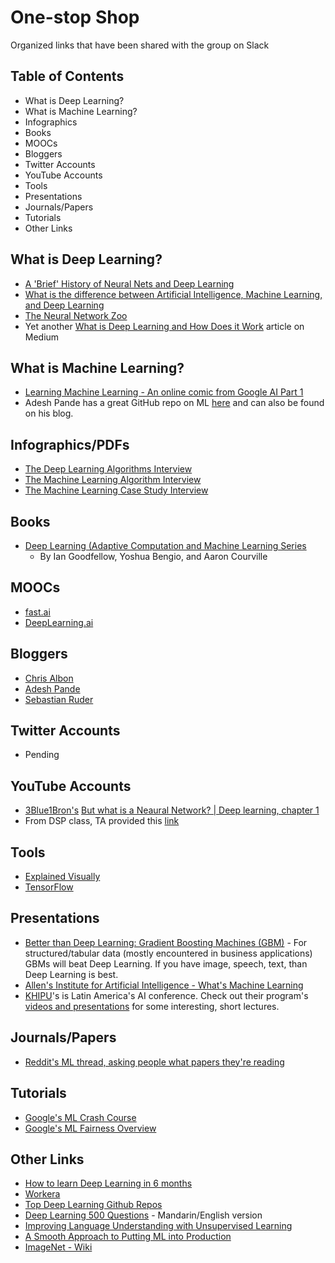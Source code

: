 # One-stop Shop
Organized links that have been shared with the group on Slack

## Table of Contents
- What is Deep Learning? 
- What is Machine Learning? 
- Infographics
- Books
- MOOCs
- Bloggers
- Twitter Accounts
- YouTube Accounts
- Tools
- Presentations
- Journals/Papers
- Tutorials
- Other Links

## What is Deep Learning? 
- [A 'Brief' History of Neural Nets and Deep Learning](http://www.andreykurenkov.com/writing/ai/a-brief-history-of-neural-nets-and-deep-learning/)
- [What is the difference between Artificial Intelligence, Machine Learning, and Deep Learning](https://medium.com/@juniormiranda_23768/what-is-the-difference-between-artificial-intelligence-machine-learning-and-deep-learning-71ec27ea5a2a)
- [The Neural Network Zoo](https://www.asimovinstitute.org/neural-network-zoo/)
- Yet another [What is Deep Learning and How Does it Work](https://towardsdatascience.com/what-is-deep-learning-and-how-does-it-work-f7d02aa9d477) article on Medium

## What is Machine Learning?
- [Learning Machine Learning - An online comic from Google AI Part 1](https://cloud.google.com/products/ai/ml-comic-1/?utm_campaign=NLP%20News&utm_medium=email&utm_source=Revue%20newsletter)
- Adesh Pande has a great GitHub repo on ML [here](https://github.com/adeshpande3/Machine-Learning-Links-And-Lessons-Learned) and can also be found on his blog. 

## Infographics/PDFs
- [The Deep Learning Algorithms Interview](https://github.com/ludawg44/fuzzy-minds/blob/master/DL%20Algorithms%20Interview%20-%20Workera.pdf)
- [The Machine Learning Algorithm Interview](https://github.com/ludawg44/fuzzy-minds/blob/master/ML%20Algorithms%20Interview%20-%20Workera.pdf)
- [The Machine Learning Case Study Interview](https://github.com/ludawg44/fuzzy-minds/blob/master/ML%20Case%20Study%20Interview%20-%20Workera.pdf)

## Books
- [Deep Learning (Adaptive Computation and Machine Learning Series](https://www.amazon.com/Deep-Learning-Adaptive-Computation-Machine/dp/0262035618/ref=sr_1_1?ie=UTF8&qid=1472485235&sr=8-1&keywords=deep+learning+book)
  - By Ian Goodfellow, Yoshua Bengio, and Aaron Courville
  
## MOOCs
- [fast.ai](https://www.fast.ai)
- [DeepLearning.ai](https://www.deeplearning.ai/deep-learning-specialization/)

## Bloggers
- [Chris Albon](https://chrisalbon.com/)
- [Adesh Pande](https://adeshpande3.github.io/adeshpande3.github.io/)
- [Sebastian Ruder](http://newsletter.ruder.io/)

## Twitter Accounts
- Pending

## YouTube Accounts
- [3Blue1Bron's](https://www.youtube.com/channel/UCYO_jab_esuFRV4b17AJtAw) [But what is a Neaural Network? | Deep learning, chapter 1](https://www.youtube.com/watch?v=aircAruvnKk)
- From DSP class, TA provided this [link](https://www.youtube.com/playlist?list=PLVZqlMpoM6kaJX_2lLKjEhWI0NlqHfqzp)

## Tools
- [Explained Visually](http://setosa.io/ev/)
- [TensorFlow](https://dzone.com/articles/tensorflow-tutorials?edition=542293&utm_source=Weekly%20Digest&utm_medium=email&utm_campaign=Weekly%20Digest%202019-11-20)

## Presentations
- [Better than Deep Learning: Gradient Boosting Machines (GBM)](https://www.youtube.com/watch?v=9GCEVv94udY) - For structured/tabular data (mostly encountered in business applications) GBMs will beat Deep Learning. If you have image, speech, text, than Deep Learning is best. 
- [Allen's Institute for Artificial Intelligence - What's Machine Learning](https://github.com/ludawg44/fuzzy-minds/blob/master/What%20is%20machine%20learning_.pdf)
- [KHIPU](https://khipu.ai/)'s is Latin America's AI conference. Check out their program's [videos and presentations](https://khipu.ai/program/) for some interesting, short lectures. 

## Journals/Papers
- [Reddit's ML thread, asking people what papers they're reading](https://www.reddit.com/r/MachineLearning/comments/dr6nca/d_machine_learning_wayr_what_are_you_reading_week/?%24deep_link=true&correlation_id=e83f9a66-d4f4-4115-826d-39b08adededa&ref=email_digest&ref_campaign=email_digest&ref_source=email&utm_content=post_title&utm_medium=digest&utm_name=top_posts&utm_source=email&utm_term=day&%243p=e_as&%24original_url=https%3A%2F%2Fwww.reddit.com%2Fr%2FMachineLearning%2Fcomments%2Fdr6nca%2Fd_machine_learning_wayr_what_are_you_reading_week%2F%3F%24deep_link%3Dtrue%26correlation_id%3De83f9a66-d4f4-4115-826d-39b08adededa%26ref%3Demail_digest%26ref_campaign%3Demail_digest%26ref_source%3Demail%26utm_content%3Dpost_title%26utm_medium%3Ddigest%26utm_name%3Dtop_posts%26utm_source%3Demail%26utm_term%3Dday&_branch_match_id=615267511017367956)

## Tutorials
- [Google's ML Crash Course](https://developers.google.com/machine-learning/crash-course)
- [Google's ML Fairness Overview](https://developers.google.com/machine-learning/fairness-overview/)

## Other Links
- [How to learn Deep Learning in 6 months](https://towardsdatascience.com/how-to-learn-deep-learning-in-6-months-e45e40ef7d48)
- [Workera](https://workera.ai/candidates/)
- [Top Deep Learning Github Repos](https://github.com/mbadry1/Top-Deep-Learning)
- [Deep Learning 500 Questions](https://github.com/scutan90/DeepLearning-500-questions) - Mandarin/English version
- [Improving Language Understanding with Unsupervised Learning](https://openai.com/blog/language-unsupervised/)
- [A Smooth Approach to Putting ML into Production](https://maxhalford.github.io/blog/a-smooth-approach-to-putting-machine-learning-into-production/)
- [ImageNet - Wiki](https://en.wikipedia.org/wiki/ImageNet)

